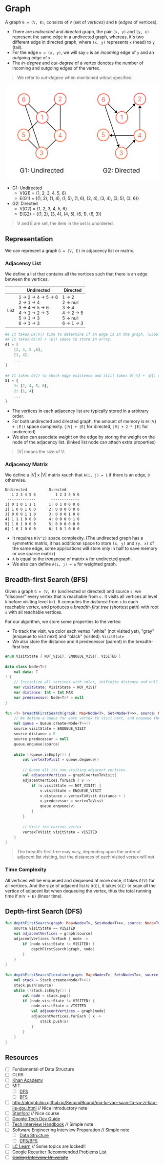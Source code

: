# Graph
A graph `G = (V, E)`, consists of `V` (set of *vertices*) and `E` (*edges* of vertices). 

* There are *undirected* and *directed* graph, the pair `(x, y)` and `(y, x)` represent the same edge in a undirected graph, whereas, it's two different edge in directed graph, where `(x, y)` represents `x` (head) to `y` (tail). 
* For the edge `e = (x, y)`, we will say `e` is an *incoming* edge of `y` and an *outgoing* edge of `x`.
* The *in-degree* and *out-degree* of a vertex denotes the number of incoming and outgoing edges of the vertex. 

> We refer to *out-degree* when mentioned witout specified.

![Graph](../media/graph.png)

* G1: Undirected 
    * V(G1) = {1, 2, 3, 4, 5, 6}
    * E(G1) = {(1, 2), (1, 4), (1, 5), (1, 6), (2, 4), (3, 4), (3, 5), (3, 6)}
* G2: Directed
    * V(G2) = {1, 2, 3, 4, 5, 6}
    * E(G2) = {(1, 2), (3, 4), (4, 5), (6, 1), (6, 3)}

> V and E are set, the item in the set is unordered.

## Representation
We can represent a graph `G = (V, E)` in adjacency list or matrix.

### Adjacency List
We define a list that contains all the vertices such that there is an edge between the vertices.

|      | Undirected                                                                                                 | Directed                                                                 |
|------|------------------------------------------------------------------------------------------------------------|--------------------------------------------------------------------------|
| List | 1 -> 2 -> 4 -> 5 -> 6<br>2 -> 1 -> 4<br>3 -> 4 -> 5 -> 6<br>4 -> 1 -> 2 -> 3<br>5 -> 1 -> 3<br>6 -> 1 -> 3 | 1 -> 2<br>2 -> null<br>3 -> 4<br>4 -> 2 -> 5<br>5 -> null<br>6 -> 1 -> 3 |

```python
## It takes Ω(|V|) time to determine if an edge is in the graph. (Loop for each vertices)
## It takes Θ(|V} + |E|) space to store in array.
A1 = [
    [2, 4, 5 ,6],
    [1, 4],
    ...
]

## It takes O(1) to check edge existence and still takes Θ(|V} + |E|) space to store in hash table.
S1 = {
    1: {2, 4, 5, 6},
    2: {1, 4}
    ...
}
```

* The vertices in each adjacency list are typically stored in a arbitrary order.
* For both undirected and directed graph, the amount of memory is `Θ(|V} + |E|)` space complexity. (`|V| + |E|` for directed, `|V| + 2 * |E|` for undirected)
* We also can associate *weight* on the edge by storing the weight on the node of the adjacency list. (linked list node can attach extra properties)

> |V| means the size of V.

### Adjacency Matrix
We define a |V| x |V| matrix `A`such that `A(i, j) = 1` if there is an edge, `0` otherwise.

```
Undirected          Directed
   1 2 3 4 5 6         1 2 3 4 5 6
 -------------       -------------
1| 0 1 0 1 1 1      1| 0 1 0 0 0 0
2| 1 0 0 1 0 0      2| 0 0 0 0 0 0
3| 0 0 0 1 1 0      3| 0 0 0 1 0 0
4| 1 1 1 0 0 0      4| 0 0 0 0 1 0
5| 1 0 1 0 0 0      5| 0 0 0 0 0 0
6| 1 0 1 0 0 0      6| 1 0 1 0 0 0
```

* It requires `Θ(V^2)` space complexity. (The undirected graph has a symmetric matrix, it has additional space to store `(x, y)` and `(y, x)` of the same edge, some applications will store only in half to save memory or use sparse matrix)
* `A` is equal to the *transpose* of matrix `A` for undirected graph.
* We also can define `A(i, j) = w` for weighted graph.

## Breadth-first Search (BFS)
Given a graph `G = (V, E)` (undirected or directed) and source `s`, we "discover" every vertex that is reachable from `s.` It visits all vertices at level `k` before visiting level `k+1`. It computes the *distance* from `s` to each reachable vertex, and produces a *breadth-first tree* (shortest path) with root `s` with all reachable vertices.

For our algorithm, we store some properties to the vertex:
* To track the visit, we color each vertex "white" (not visited yet), "gray" (enqueue to visit next) and "black" (visited). `VisitState`
* We also store the distance and it predecessor (parent) in the breadth-first tree.

```kotlin
enum VisitState { NOT_VISIT, ENQUEUE_VISIT, VISITED }

data class Node<T>(
    val data: T
) {
    // Initialize all vertices with color, inifinite distance and null predecessor.
    var visitState: VisitState = NOT_VISIT
    var distance: Int = Int.MAX
    var predecessor: Node<T>? = null
}

fun <T> breadthFirstSearch(graph: Map<Node<T>, Set<Node<T>>>, source: Node<T>) {
    // We define a queue for each vertex to visit next, and enqueue the source vertex.
    val queue = Queue.create<Node<T>>()
    source.visitState = ENQUEUE_VISIT
    source.distance = 0
    source.predecessor = null
    queue.enqueue(source)

    while (!queue.isEmpty()) {
        val vertexToVisit = queue.dequeue()

        // Queue all its non-visiting adjacent vertices.
        val adjacentVertices = graph[vertexToVisit]
        adjacentVertices.forEach { v ->
            if (v.visitState == NOT_VISIT) {
                v.visitState = ENQUEUE_VISIT
                v.distance = vertexToVisit.distance + 1
                v.predecessor = vertexToVisit
                queue.enqueue(v)
            }
        }

        // Visit the current vertex
        vertexToVisit.visitState = VISITED
    }
}
```

> The breadth-first tree may vary, depending upon the order of adjacent list visiting, but the distances of each visited vertex will not.

### Time Complexity
All vertices will be enqueued and dequeued at more once, it takes `O(V)` for all vertices. And the size of adjacent list is `O(E)`, it takes `O(E)` to scan all the vertice of adjacent list when dequeuing the vertex, thus the total running time if `O(V + E)` (linear time).

## Depth-first Search (DFS)
```kotlin
fun depthFirstSearch(graph: Map<Node<T>, Set<Node<T>>>, source: Node<T>) {
    source.visitState == VISITED
    val adjacentVertices = graph[source]
    adjacentVertices.forEach { node ->
        if (node.visitState != VISITED) {
            depthFirstSearch(graph, node)
        }
    }
}

fun depthFirstSearchIterative(graph: Map<Node<T>, Set<Node<T>>, source: Node<T>) {
    val stack = Stack.create<Node<T>>()
    stack.push(source)
    while (!stack.isEmpty()) {
        val node = stack.pop()
        if (node.visitState != VISITED) {
            node.visitState = VISITED
            val adjacentVertices = graph[node]
            adjaccentVertices.forEach { x ->
                stack.push(x)
            }
        }
    }
}
```

## Resources
- [ ] Fundamental of Data Structure
- [ ] CLRS
- [ ] [Khan Academy](https://www.khanacademy.org/computing/computer-science/algorithms/graph-representation/a/describing-graphs)
- [ ] MIT
    - [ ] [DFS](https://ocw.mit.edu/courses/6-006-introduction-to-algorithms-spring-2020/resources/lecture-10-depth-first-search/)
    - [ ] [BFS](https://ocw.mit.edu/courses/6-006-introduction-to-algorithms-spring-2020/resources/lecture-9-breadth-first-search/)
- [ ] http://alrightchiu.github.io/SecondRound/mu-lu-yan-suan-fa-yu-zi-liao-jie-gou.html // Nice introductory note
- [ ] [Stanford](http://infolab.stanford.edu/~ullman/focs/ch09.pdf) // Nice course
- [ ] [Google Tech Dev Guide](https://techdevguide.withgoogle.com/paths/data-structures-and-algorithms/#sequence-6)
- [ ] [Tech Interview Handbook](https://www.techinterviewhandbook.org/algorithms/graph/) // Simple note
- [ ] Software Engineering Interview Preparation // Simple note
    - [ ] [Data Structure](https://github.com/orrsella/soft-eng-interview-prep/blob/master/topics/data-structures.md#graphs)
    - [ ] [DFS/BFS](https://github.com/orrsella/soft-eng-interview-prep/blob/master/topics/algorithms.md#graph-algorithms)
- [ ] [LC Learn](https://leetcode.com/explore/learn/card/graph/) // Some topics are locked!!
- [ ] [Google Recuriter Recommended Problems List](https://turingplanet.org/2020/09/18/leetcode_planning_list/#Graph_Breadth-FS)
- [ ] ~~[Coding Interview University](https://github.com/jwasham/coding-interview-university#graphs)~~